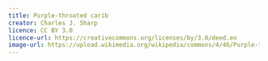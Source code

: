 ```yaml
---
title: Purple-throated carib
creator: Charles J. Sharp
licence: CC BY 3.0
licence-url: https://creativecommons.org/licenses/by/3.0/deed.en
image-url: https://upload.wikimedia.org/wikipedia/commons/4/46/Purple-throated_carib_hummingbird_feeding.jpg
---
```


